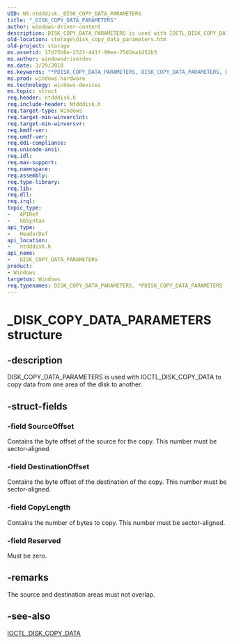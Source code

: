 ```yaml
---
UID: NS:ntdddisk._DISK_COPY_DATA_PARAMETERS
title: "_DISK_COPY_DATA_PARAMETERS"
author: windows-driver-content
description: DISK_COPY_DATA_PARAMETERS is used with IOCTL_DISK_COPY_DATA to copy data from one area of the disk to another.
old-location: storage\disk_copy_data_parameters.htm
old-project: storage
ms.assetid: 17d75b0e-2521-441f-99ea-75d2ea1d52b3
ms.author: windowsdriverdev
ms.date: 3/29/2018
ms.keywords: "*PDISK_COPY_DATA_PARAMETERS, DISK_COPY_DATA_PARAMETERS, DISK_COPY_DATA_PARAMETERS structure [Storage Devices], PDISK_COPY_DATA_PARAMETERS, PDISK_COPY_DATA_PARAMETERS structure pointer [Storage Devices], _DISK_COPY_DATA_PARAMETERS, ntdddisk/DISK_COPY_DATA_PARAMETERS, ntdddisk/PDISK_COPY_DATA_PARAMETERS, storage.disk_copy_data_parameters, structs-disk_3b1d751a-57a0-47a6-accd-f895fdb9bb61.xml"
ms.prod: windows-hardware
ms.technology: windows-devices
ms.topic: struct
req.header: ntdddisk.h
req.include-header: Ntdddisk.h
req.target-type: Windows
req.target-min-winverclnt: 
req.target-min-winversvr: 
req.kmdf-ver: 
req.umdf-ver: 
req.ddi-compliance: 
req.unicode-ansi: 
req.idl: 
req.max-support: 
req.namespace: 
req.assembly: 
req.type-library: 
req.lib: 
req.dll: 
req.irql: 
topic_type:
-	APIRef
-	kbSyntax
api_type:
-	HeaderDef
api_location:
-	ntdddisk.h
api_name:
-	DISK_COPY_DATA_PARAMETERS
product:
- Windows
targetos: Windows
req.typenames: DISK_COPY_DATA_PARAMETERS, *PDISK_COPY_DATA_PARAMETERS
---
```


# _DISK_COPY_DATA_PARAMETERS structure


## -description


DISK_COPY_DATA_PARAMETERS is used with IOCTL_DISK_COPY_DATA to copy data from one area of the disk to another.


## -struct-fields




### -field SourceOffset

Contains the byte offset of the source for the copy. This number must be sector-aligned.


### -field DestinationOffset

Contains the byte offset of the destination of the copy. This number must be sector-aligned.


### -field CopyLength

Contains the number of bytes to copy. This number must be sector-aligned.


### -field Reserved

Must be zero.


## -remarks



The source and destination areas must not overlap.




## -see-also




<a href="https://msdn.microsoft.com/library/windows/hardware/ff559434">IOCTL_DISK_COPY_DATA</a>
 

 

